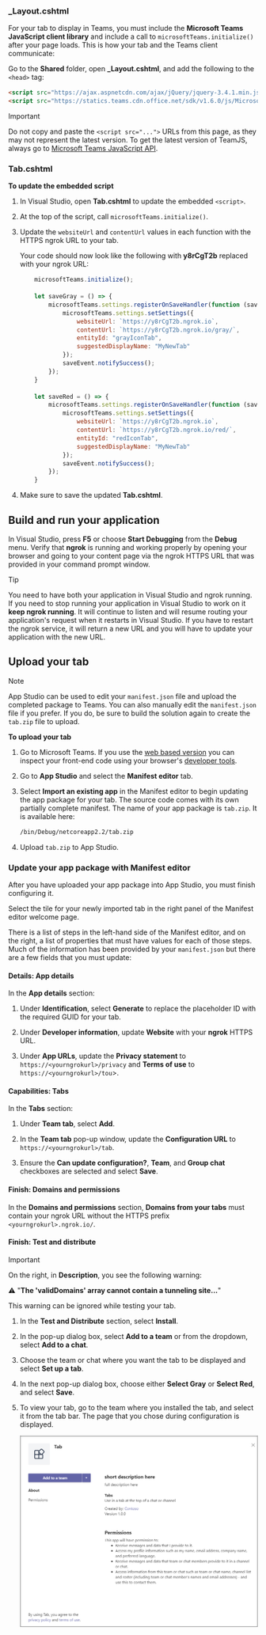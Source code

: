 ### _Layout.cshtml

For your tab to display in Teams, you must include the **Microsoft Teams JavaScript client library** and include a call to `microsoftTeams.initialize()` after your page loads. This is how your tab and the Teams client communicate:

Go to the **Shared** folder, open **_Layout.cshtml**, and add the following to the `<head>` tag:

```html
<script src="https://ajax.aspnetcdn.com/ajax/jQuery/jquery-3.4.1.min.js"></script>
<script src="https://statics.teams.cdn.office.net/sdk/v1.6.0/js/MicrosoftTeams.min.js"></script>
```

>[!IMPORTANT]
> Do not copy and paste the `<script src="...">` URLs from this page, as they may not represent the latest version. To get the latest version of TeamJS, always go to [Microsoft Teams JavaScript API](https://www.npmjs.com/package/@microsoft/teams-js).

### Tab.cshtml

**To update the embedded script**

1. In Visual Studio, open **Tab.cshtml** to update the embedded `<script>`.

1. At the top of the script, call `microsoftTeams.initialize()`.

1. Update the `websiteUrl` and `contentUrl` values in each function with the HTTPS ngrok URL to your tab.

    Your code should now look like the following with **y8rCgT2b** replaced with your ngrok URL:

    ```javascript
        microsoftTeams.initialize();
    
        let saveGray = () => {
            microsoftTeams.settings.registerOnSaveHandler(function (saveEvent) {
                microsoftTeams.settings.setSettings({
                    websiteUrl: `https://y8rCgT2b.ngrok.io`,
                    contentUrl: `https://y8rCgT2b.ngrok.io/gray/`,
                    entityId: "grayIconTab",
                    suggestedDisplayName: "MyNewTab"
                });
                saveEvent.notifySuccess();
            });
        }

        let saveRed = () => {
            microsoftTeams.settings.registerOnSaveHandler(function (saveEvent) {
                microsoftTeams.settings.setSettings({
                    websiteUrl: `https://y8rCgT2b.ngrok.io`,
                    contentUrl: `https://y8rCgT2b.ngrok.io/red/`,
                    entityId: "redIconTab",
                    suggestedDisplayName: "MyNewTab"
                });
                saveEvent.notifySuccess();
            });
        }
    ```

1. Make sure to save the updated **Tab.cshtml**.

## Build and run your application

In Visual Studio, press **F5** or choose **Start Debugging** from the **Debug** menu. Verify that **ngrok** is running and working properly by opening your browser and going to your content page via the ngrok HTTPS URL that was provided in your command prompt window.

> [!TIP]
> You need to have both your application in Visual Studio and ngrok running. If you need to stop running your application in Visual Studio to work on it **keep ngrok running**. It will continue to listen and will resume routing your application's request when it restarts in Visual Studio. If you have to restart the ngrok service, it will return a new URL and you will have to update your application with the new URL.

## Upload your tab

>[!Note]
> App Studio can be used to edit your `manifest.json` file and upload the completed package to Teams. You can also manually edit the `manifest.json` file if you prefer. If you do, be sure to build the solution again to create the `tab.zip` file to upload.

**To upload your tab**

1. Go to Microsoft Teams. If you use the [web based version](https://teams.microsoft.com) you can inspect your front-end code using your browser's [developer tools](~/tabs/how-to/developer-tools.md).

1. Go to **App Studio** and select the **Manifest editor** tab.

1. Select **Import an existing app** in the Manifest editor to begin updating the app package for your tab. The source code comes with its own partially complete manifest. The name of your app package is `tab.zip`. It is available here:

    ```bash
    /bin/Debug/netcoreapp2.2/tab.zip
    ```

1. Upload `tab.zip` to App Studio.

### Update your app package with Manifest editor

After you have uploaded your app package into App Studio, you must finish configuring it.

Select the tile for your newly imported tab in the right panel of the Manifest editor welcome page.

There is a list of steps in the left-hand side of the Manifest editor, and on the right, a list of properties that must have values for each of those steps. Much of the information has been provided by your `manifest.json` but there are a few fields that you must update:

#### Details: App details

In the **App details** section:

1. Under **Identification**, select **Generate** to replace the placeholder ID with the required GUID for your tab.

1. Under **Developer information**, update **Website** with your **ngrok** HTTPS URL.

1. Under **App URLs**, update the **Privacy statement** to `https://<yourngrokurl>/privacy` and **Terms of use** to `https://<yourngrokurl>/tou`>.

#### Capabilities: Tabs

In the **Tabs** section:

1. Under **Team tab**, select **Add**.

1. In the **Team tab** pop-up window, update the **Configuration URL** to `https://<yourngrokurl>/tab`.

1. Ensure the **Can update configuration?**, **Team**, and **Group chat** checkboxes are selected and select **Save**.

#### Finish: Domains and permissions

In the **Domains and permissions** section, **Domains from your tabs** must contain your ngrok URL without the HTTPS prefix `<yourngrokurl>.ngrok.io/`.

#### Finish: Test and distribute

>[!IMPORTANT]
> On the right, in **Description**, you see the following warning:
>
> &#9888; "**The 'validDomains' array cannot contain a tunneling site...**"
>
> This warning can be ignored while testing your tab.

1. In the **Test and Distribute** section, select **Install**.

1. In the pop-up dialog box, select **Add to a team** or from the dropdown, select **Add to a chat**.

1. Choose the team or chat where you want the tab to be displayed and select **Set up a tab**.

1. In the next pop-up dialog box, choose either **Select Gray** or **Select Red**, and select **Save**.

1. To view your tab, go to the team where you installed the tab, and select it from the tab bar. The page that you chose during configuration is displayed.

    ![Channel tab ASPNETMVC uploaded](../../assets/images/tab-images/channeltabaspnetmvcuploaded.png)
